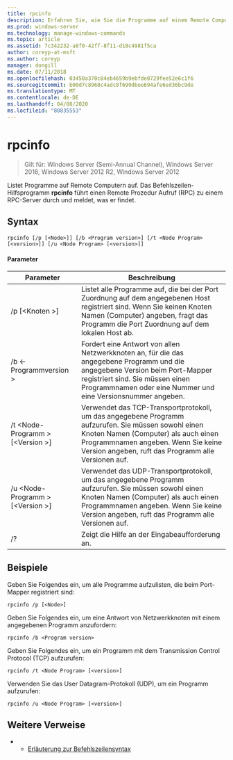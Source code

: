 ```yaml
---
title: rpcinfo
description: Erfahren Sie, wie Sie die Programme auf einem Remote Computer auflisten.
ms.prod: windows-server
ms.technology: manage-windows-commands
ms.topic: article
ms.assetid: 7c342232-a8f0-42ff-8f11-d18c4981f5ca
author: coreyp-at-msft
ms.author: coreyp
manager: dongill
ms.date: 07/11/2018
ms.openlocfilehash: 03450a370c84eb4659b9ebfde0729fee52e6c1f6
ms.sourcegitcommit: b00d7c8968c4adc8f699dbee694afe6ed36bc9de
ms.translationtype: MT
ms.contentlocale: de-DE
ms.lasthandoff: 04/08/2020
ms.locfileid: "80835553"
---
```

# <a name="rpcinfo"></a>rpcinfo

>Gilt für: Windows Server (Semi-Annual Channel), Windows Server 2016, Windows Server 2012 R2, Windows Server 2012

Listet Programme auf Remote Computern auf. Das Befehlszeilen-Hilfsprogramm **rpcinfo** führt einen Remote Prozedur Aufruf (RPC) zu einem RPC-Server durch und meldet, was er findet. 

## <a name="syntax"></a>Syntax
```
rpcinfo [/p [<Node>]] [/b <Program version>] [/t <Node Program> [<version>]] [/u <Node Program> [<version>]]
```

#### <a name="parameters"></a>Parameter
|Parameter|Beschreibung|
|-------|--------|
|/p [\<Knoten >]|Listet alle Programme auf, die bei der Port Zuordnung auf dem angegebenen Host registriert sind. Wenn Sie keinen Knoten Namen (Computer) angeben, fragt das Programm die Port Zuordnung auf dem lokalen Host ab.|
|/b \<-Programmversion >|Fordert eine Antwort von allen Netzwerkknoten an, für die das angegebene Programm und die angegebene Version beim Port-Mapper registriert sind. Sie müssen einen Programmnamen oder eine Nummer und eine Versionsnummer angeben.|
|/t \<Node-Programm > [\<Version >]|Verwendet das TCP-Transportprotokoll, um das angegebene Programm aufzurufen. Sie müssen sowohl einen Knoten Namen (Computer) als auch einen Programmnamen angeben. Wenn Sie keine Version angeben, ruft das Programm alle Versionen auf.|
|/u \<Node-Programm > [\<Version >]|Verwendet das UDP-Transportprotokoll, um das angegebene Programm aufzurufen. Sie müssen sowohl einen Knoten Namen (Computer) als auch einen Programmnamen angeben. Wenn Sie keine Version angeben, ruft das Programm alle Versionen auf.|
|/?|Zeigt die Hilfe an der Eingabeaufforderung an.|

## <a name="examples"></a><a name="BKMK_Examples"></a>Beispiele
Geben Sie Folgendes ein, um alle Programme aufzulisten, die beim Port-Mapper registriert sind:
```
rpcinfo /p [<Node>]
```
Geben Sie Folgendes ein, um eine Antwort von Netzwerkknoten mit einem angegebenen Programm anzufordern:
```
rpcinfo /b <Program version>
```
Geben Sie Folgendes ein, um ein Programm mit dem Transmission Control Protocol (TCP) aufzurufen:
```
rpcinfo /t <Node Program> [<version>]
```
Verwenden Sie das User Datagram-Protokoll (UDP), um ein Programm aufzurufen:
```
rpcinfo /u <Node Program> [<version>]
```

## <a name="additional-references"></a>Weitere Verweise
-   - [Erläuterung zur Befehlszeilensyntax](command-line-syntax-key.md)
